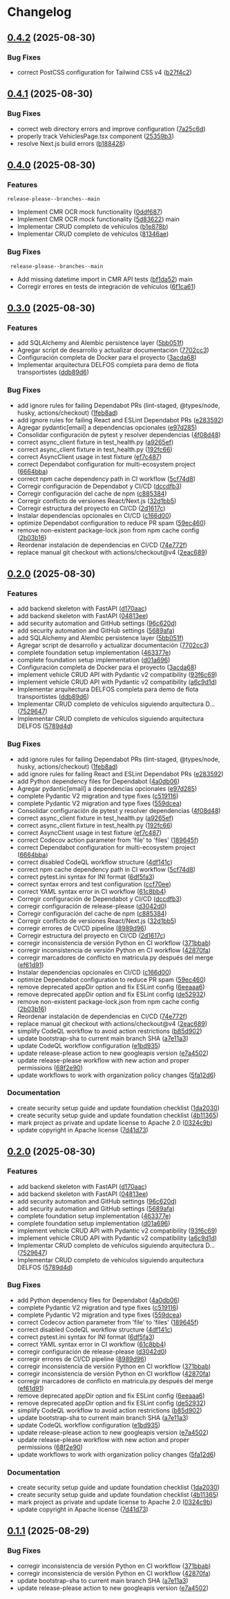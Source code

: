 # Changelog

## [0.4.2](https://github.com/Neiland85-Org/elfosoftware-demo-flota-transportistes/compare/v0.4.1...v0.4.2) (2025-08-30)


### Bug Fixes

* correct PostCSS configuration for Tailwind CSS v4 ([b27f4c2](https://github.com/Neiland85-Org/elfosoftware-demo-flota-transportistes/commit/b27f4c2e357d74c1a59f828c81a6ff435e49709a))

## [0.4.1](https://github.com/Neiland85-Org/elfosoftware-demo-flota-transportistes/compare/v0.4.0...v0.4.1) (2025-08-30)


### Bug Fixes

* correct web directory errors and improve configuration ([7a25c6d](https://github.com/Neiland85-Org/elfosoftware-demo-flota-transportistes/commit/7a25c6dc8c6f901f67012b2a5fc006378c9d2469))
* properly track VehiclesPage.tsx component ([25359b3](https://github.com/Neiland85-Org/elfosoftware-demo-flota-transportistes/commit/25359b362032299fbc17449daa6d0e8b227e926f))
* resolve Next.js build errors ([b188428](https://github.com/Neiland85-Org/elfosoftware-demo-flota-transportistes/commit/b188428a478c6cc0b3a7b9b5d6e60033143d3114))

## [0.4.0](https://github.com/Neiland85-Org/elfosoftware-demo-flota-transportistes/compare/v0.3.0...v0.4.0) (2025-08-30)


### Features

    release-please--branches--main
* Implement CMR OCR mock functionality ([0ddf687](https://github.com/Neiland85-Org/elfosoftware-demo-flota-transportistes/commit/0ddf68788fc03b07897e7adf13468c011d50f1b8))
* Implement CMR OCR mock functionality ([5d83622](https://github.com/Neiland85-Org/elfosoftware-demo-flota-transportistes/commit/5d836222e2e089edcb550cfd48165ba43d8ed6e4))
    main
* Implementar CRUD completo de vehículos ([b1e878b](https://github.com/Neiland85-Org/elfosoftware-demo-flota-transportistes/commit/b1e878b360d75e5f000966e6bc57de4073392039))
* Implementar CRUD completo de vehículos ([81346ae](https://github.com/Neiland85-Org/elfosoftware-demo-flota-transportistes/commit/81346ae1b015da2480dbeb2a3b795a729c01a37a))


### Bug Fixes

     release-please--branches--main
* Add missing datetime import in CMR API tests ([bf1da52](https://github.com/Neiland85-Org/elfosoftware-demo-flota-transportistes/commit/bf1da5263d3e8018cc17df1643f4961db0f1559e))
     main
* Corregir errores en tests de integración de vehículos ([6f1ca61](https://github.com/Neiland85-Org/elfosoftware-demo-flota-transportistes/commit/6f1ca61d8135ce63ec8c5c529c229589e8fdbbed))

## [0.3.0](https://github.com/Neiland85-Org/elfosoftware-demo-flota-transportistes/compare/v0.2.0...v0.3.0) (2025-08-30)


### Features

* add SQLAlchemy and Alembic persistence layer ([5bb051f](https://github.com/Neiland85-Org/elfosoftware-demo-flota-transportistes/commit/5bb051fbb68b38ce091c47353ed3754f55eb5e90))
* Agregar script de desarrollo y actualizar documentación ([7702cc3](https://github.com/Neiland85-Org/elfosoftware-demo-flota-transportistes/commit/7702cc3576f3cc7f178625edb1b8bcd6e84a9325))
* Configuración completa de Docker para el proyecto ([3acda68](https://github.com/Neiland85-Org/elfosoftware-demo-flota-transportistes/commit/3acda68d3e7f66ccf1f1568c10de025e03279bc5))
* Implementar arquitectura DELFOS completa para demo de flota transportistes ([ddb89d6](https://github.com/Neiland85-Org/elfosoftware-demo-flota-transportistes/commit/ddb89d6ccd78d5ee7540b2eaaad8a23dff7aca58))


### Bug Fixes

* add ignore rules for failing Dependabot PRs (lint-staged, @types/node, husky, actions/checkout) ([1feb8ad](https://github.com/Neiland85-Org/elfosoftware-demo-flota-transportistes/commit/1feb8ad0d1f38adfeebdbb514a4a880865503f88))
* add ignore rules for failing React and ESLint Dependabot PRs ([e283592](https://github.com/Neiland85-Org/elfosoftware-demo-flota-transportistes/commit/e283592b58fa04b23f0c10c79f76e480f5a07d50))
* Agregar pydantic[email] a dependencias opcionales ([e97d285](https://github.com/Neiland85-Org/elfosoftware-demo-flota-transportistes/commit/e97d2859b87fd54eed4002c873be74c402450cc9))
* Consolidar configuración de pytest y resolver dependencias ([4f08d48](https://github.com/Neiland85-Org/elfosoftware-demo-flota-transportistes/commit/4f08d48b4db25f5681d88e8640b7c2c2873077e7))
* correct async_client fixture in test_health.py ([a9265ef](https://github.com/Neiland85-Org/elfosoftware-demo-flota-transportistes/commit/a9265efe2791c03f6ad659912ae8e575371ef3a5))
* correct async_client fixture in test_health.py ([192fc66](https://github.com/Neiland85-Org/elfosoftware-demo-flota-transportistes/commit/192fc66473f9f99cffd43c56b59b239a28649cf6))
* correct AsyncClient usage in test fixture ([ef7c487](https://github.com/Neiland85-Org/elfosoftware-demo-flota-transportistes/commit/ef7c4876fbf9aada8a26408e05140355746067e6))
* correct Dependabot configuration for multi-ecosystem project ([6664bba](https://github.com/Neiland85-Org/elfosoftware-demo-flota-transportistes/commit/6664bbafbeee3f07f61eb478548c124e6009dc89))
* correct npm cache dependency path in CI workflow ([5cf74d8](https://github.com/Neiland85-Org/elfosoftware-demo-flota-transportistes/commit/5cf74d8fbce733c1a71f8bd2183bbd3283e0b769))
* Corregir configuración de Dependabot y CI/CD ([dccdfb3](https://github.com/Neiland85-Org/elfosoftware-demo-flota-transportistes/commit/dccdfb34337507b95bb1f117ffcdf666af19bc36))
* Corregir configuración del cache de npm ([c885384](https://github.com/Neiland85-Org/elfosoftware-demo-flota-transportistes/commit/c885384197b3d02e96ed686c4d89769648a655d3))
* Corregir conflicto de versiones React/Next.js ([32d1bb5](https://github.com/Neiland85-Org/elfosoftware-demo-flota-transportistes/commit/32d1bb587ebc83ed814cafb384adebcf21d8ee8e))
* Corregir estructura del proyecto en CI/CD ([2d1617c](https://github.com/Neiland85-Org/elfosoftware-demo-flota-transportistes/commit/2d1617c14e8ddaee21669cc3d866efe95ed87a0d))
* Instalar dependencias opcionales en CI/CD ([c166d00](https://github.com/Neiland85-Org/elfosoftware-demo-flota-transportistes/commit/c166d006d395ba2c5c68bab9d99fb9e3f709d925))
* optimize Dependabot configuration to reduce PR spam ([59ec460](https://github.com/Neiland85-Org/elfosoftware-demo-flota-transportistes/commit/59ec460ad9600efc871073f7434997c9c3fa84e9))
* remove non-existent package-lock.json from npm cache config ([2b03b16](https://github.com/Neiland85-Org/elfosoftware-demo-flota-transportistes/commit/2b03b16d9235c73eeda950b91534846556662ed7))
* Reordenar instalación de dependencias en CI/CD ([74e772f](https://github.com/Neiland85-Org/elfosoftware-demo-flota-transportistes/commit/74e772f262059de2f60480f9e1fbd58b8c222fcb))
* replace manual git checkout with actions/checkout@v4 ([2eac689](https://github.com/Neiland85-Org/elfosoftware-demo-flota-transportistes/commit/2eac689b998a19fb08ac5cc800b71d758cb91c1e))

## [0.2.0](https://github.com/Neiland85-Org/elfosoftware-demo-flota-transportistes/compare/v0.1.0...v0.2.0) (2025-08-30)


### Features

* add backend skeleton with FastAPI ([d170aac](https://github.com/Neiland85-Org/elfosoftware-demo-flota-transportistes/commit/d170aac2bf3b6a337611216a743d240e186a35de))
* add backend skeleton with FastAPI ([04813ee](https://github.com/Neiland85-Org/elfosoftware-demo-flota-transportistes/commit/04813eeb4452c75d080f7914530a6d82e54a0303))
* add security automation and GitHub settings ([96c620d](https://github.com/Neiland85-Org/elfosoftware-demo-flota-transportistes/commit/96c620def02195c3dda607e8fe83114d362b260f))
* add security automation and GitHub settings ([5689afa](https://github.com/Neiland85-Org/elfosoftware-demo-flota-transportistes/commit/5689afac42405f3c961ca5182ac8051b9ee8b7e3))
* add SQLAlchemy and Alembic persistence layer ([5bb051f](https://github.com/Neiland85-Org/elfosoftware-demo-flota-transportistes/commit/5bb051fbb68b38ce091c47353ed3754f55eb5e90))
* Agregar script de desarrollo y actualizar documentación ([7702cc3](https://github.com/Neiland85-Org/elfosoftware-demo-flota-transportistes/commit/7702cc3576f3cc7f178625edb1b8bcd6e84a9325))
* complete foundation setup implementation ([463377e](https://github.com/Neiland85-Org/elfosoftware-demo-flota-transportistes/commit/463377e08c6fa8a93154fb572b01b964660d8a9a))
* complete foundation setup implementation ([d01a696](https://github.com/Neiland85-Org/elfosoftware-demo-flota-transportistes/commit/d01a6964ad4fcf0eb41fcb1efe382619f420d292))
* Configuración completa de Docker para el proyecto ([3acda68](https://github.com/Neiland85-Org/elfosoftware-demo-flota-transportistes/commit/3acda68d3e7f66ccf1f1568c10de025e03279bc5))
* implement vehicle CRUD API with Pydantic v2 compatibility ([93f6c69](https://github.com/Neiland85-Org/elfosoftware-demo-flota-transportistes/commit/93f6c69f398e8d44905e2d11723a8da779a74813))
* implement vehicle CRUD API with Pydantic v2 compatibility ([a6c9d1d](https://github.com/Neiland85-Org/elfosoftware-demo-flota-transportistes/commit/a6c9d1de565fb340c61df3f3640a195136b46dfb))
* Implementar arquitectura DELFOS completa para demo de flota transportistes ([ddb89d6](https://github.com/Neiland85-Org/elfosoftware-demo-flota-transportistes/commit/ddb89d6ccd78d5ee7540b2eaaad8a23dff7aca58))
* Implementar CRUD completo de vehículos siguiendo arquitectura D… ([7529647](https://github.com/Neiland85-Org/elfosoftware-demo-flota-transportistes/commit/7529647fd803e2e5f2938329bf272f2381d18973))
* Implementar CRUD completo de vehículos siguiendo arquitectura DELFOS ([5789d4d](https://github.com/Neiland85-Org/elfosoftware-demo-flota-transportistes/commit/5789d4d1c3cff57a52db7337557c88ca3c969404))


### Bug Fixes

* add ignore rules for failing Dependabot PRs (lint-staged, @types/node, husky, actions/checkout) ([1feb8ad](https://github.com/Neiland85-Org/elfosoftware-demo-flota-transportistes/commit/1feb8ad0d1f38adfeebdbb514a4a880865503f88))
* add ignore rules for failing React and ESLint Dependabot PRs ([e283592](https://github.com/Neiland85-Org/elfosoftware-demo-flota-transportistes/commit/e283592b58fa04b23f0c10c79f76e480f5a07d50))
* add Python dependency files for Dependabot ([4a0db06](https://github.com/Neiland85-Org/elfosoftware-demo-flota-transportistes/commit/4a0db066a67add8214ddeb414a97cce3b4045f5d))
* Agregar pydantic[email] a dependencias opcionales ([e97d285](https://github.com/Neiland85-Org/elfosoftware-demo-flota-transportistes/commit/e97d2859b87fd54eed4002c873be74c402450cc9))
* complete Pydantic V2 migration and type fixes ([c519116](https://github.com/Neiland85-Org/elfosoftware-demo-flota-transportistes/commit/c519116672edd32e6444b1f966b6d47ad8d69e79))
* complete Pydantic V2 migration and type fixes ([559dcea](https://github.com/Neiland85-Org/elfosoftware-demo-flota-transportistes/commit/559dcea42875fe09458363d68d0f82e19b650d0f))
* Consolidar configuración de pytest y resolver dependencias ([4f08d48](https://github.com/Neiland85-Org/elfosoftware-demo-flota-transportistes/commit/4f08d48b4db25f5681d88e8640b7c2c2873077e7))
* correct async_client fixture in test_health.py ([a9265ef](https://github.com/Neiland85-Org/elfosoftware-demo-flota-transportistes/commit/a9265efe2791c03f6ad659912ae8e575371ef3a5))
* correct async_client fixture in test_health.py ([192fc66](https://github.com/Neiland85-Org/elfosoftware-demo-flota-transportistes/commit/192fc66473f9f99cffd43c56b59b239a28649cf6))
* correct AsyncClient usage in test fixture ([ef7c487](https://github.com/Neiland85-Org/elfosoftware-demo-flota-transportistes/commit/ef7c4876fbf9aada8a26408e05140355746067e6))
* correct Codecov action parameter from 'file' to 'files' ([189645f](https://github.com/Neiland85-Org/elfosoftware-demo-flota-transportistes/commit/189645fc19cabb8d896d930f605f506e2da36d14))
* correct Dependabot configuration for multi-ecosystem project ([6664bba](https://github.com/Neiland85-Org/elfosoftware-demo-flota-transportistes/commit/6664bbafbeee3f07f61eb478548c124e6009dc89))
* correct disabled CodeQL workflow structure ([4df141c](https://github.com/Neiland85-Org/elfosoftware-demo-flota-transportistes/commit/4df141c5649205f2188bf11bcd7a650af04ccd07))
* correct npm cache dependency path in CI workflow ([5cf74d8](https://github.com/Neiland85-Org/elfosoftware-demo-flota-transportistes/commit/5cf74d8fbce733c1a71f8bd2183bbd3283e0b769))
* correct pytest.ini syntax for INI format ([6df5fa3](https://github.com/Neiland85-Org/elfosoftware-demo-flota-transportistes/commit/6df5fa38d5fd1cd36e4cac4d78e6952dfc727f6d))
* correct syntax errors and test configuration ([ccf70ee](https://github.com/Neiland85-Org/elfosoftware-demo-flota-transportistes/commit/ccf70ee55c9623e62ef3c7f1e37ca7a3844a772f))
* correct YAML syntax error in CI workflow ([61c8bb4](https://github.com/Neiland85-Org/elfosoftware-demo-flota-transportistes/commit/61c8bb417cbea71f63dc20b27d35166b7fafc3d6))
* Corregir configuración de Dependabot y CI/CD ([dccdfb3](https://github.com/Neiland85-Org/elfosoftware-demo-flota-transportistes/commit/dccdfb34337507b95bb1f117ffcdf666af19bc36))
* corregir configuración de release-please ([d3042d0](https://github.com/Neiland85-Org/elfosoftware-demo-flota-transportistes/commit/d3042d04536e6abe6b59c43535b004686c4caf00))
* Corregir configuración del cache de npm ([c885384](https://github.com/Neiland85-Org/elfosoftware-demo-flota-transportistes/commit/c885384197b3d02e96ed686c4d89769648a655d3))
* Corregir conflicto de versiones React/Next.js ([32d1bb5](https://github.com/Neiland85-Org/elfosoftware-demo-flota-transportistes/commit/32d1bb587ebc83ed814cafb384adebcf21d8ee8e))
* corregir errores de CI/CD pipeline ([8989d96](https://github.com/Neiland85-Org/elfosoftware-demo-flota-transportistes/commit/8989d96e8e4ecc8e3a44c96ded154a6a7a0e87ee))
* Corregir estructura del proyecto en CI/CD ([2d1617c](https://github.com/Neiland85-Org/elfosoftware-demo-flota-transportistes/commit/2d1617c14e8ddaee21669cc3d866efe95ed87a0d))
* corregir inconsistencia de versión Python en CI workflow ([371bbab](https://github.com/Neiland85-Org/elfosoftware-demo-flota-transportistes/commit/371bbab1e5b7ca3fa09de38d04e583caa3747aa8))
* corregir inconsistencia de versión Python en CI workflow ([42870fa](https://github.com/Neiland85-Org/elfosoftware-demo-flota-transportistes/commit/42870fa89cc2699343846ed84bf700773b170797))
* corregir marcadores de conflicto en matricula.py después del merge ([ef61d91](https://github.com/Neiland85-Org/elfosoftware-demo-flota-transportistes/commit/ef61d91d4afb87cb098f81e23bf2cc9c0752748b))
* Instalar dependencias opcionales en CI/CD ([c166d00](https://github.com/Neiland85-Org/elfosoftware-demo-flota-transportistes/commit/c166d006d395ba2c5c68bab9d99fb9e3f709d925))
* optimize Dependabot configuration to reduce PR spam ([59ec460](https://github.com/Neiland85-Org/elfosoftware-demo-flota-transportistes/commit/59ec460ad9600efc871073f7434997c9c3fa84e9))
* remove deprecated appDir option and fix ESLint config ([6eeaaa6](https://github.com/Neiland85-Org/elfosoftware-demo-flota-transportistes/commit/6eeaaa654773b4325d1026b4b81ebd5d655035a9))
* remove deprecated appDir option and fix ESLint config ([de52932](https://github.com/Neiland85-Org/elfosoftware-demo-flota-transportistes/commit/de52932e5365c210f33d34e44ee844e1ae8f7efb))
* remove non-existent package-lock.json from npm cache config ([2b03b16](https://github.com/Neiland85-Org/elfosoftware-demo-flota-transportistes/commit/2b03b16d9235c73eeda950b91534846556662ed7))
* Reordenar instalación de dependencias en CI/CD ([74e772f](https://github.com/Neiland85-Org/elfosoftware-demo-flota-transportistes/commit/74e772f262059de2f60480f9e1fbd58b8c222fcb))
* replace manual git checkout with actions/checkout@v4 ([2eac689](https://github.com/Neiland85-Org/elfosoftware-demo-flota-transportistes/commit/2eac689b998a19fb08ac5cc800b71d758cb91c1e))
* simplify CodeQL workflow to avoid action restrictions ([b85d902](https://github.com/Neiland85-Org/elfosoftware-demo-flota-transportistes/commit/b85d902673ad9c86d321aec1311a508fd1a3c185))
* update bootstrap-sha to current main branch SHA ([a7e11a3](https://github.com/Neiland85-Org/elfosoftware-demo-flota-transportistes/commit/a7e11a3c39b378e83f2b3fc7ca4f5a4d0cccb432))
* update CodeQL workflow configuration ([e1bd935](https://github.com/Neiland85-Org/elfosoftware-demo-flota-transportistes/commit/e1bd935bbf88b5bb5c7b2a712b1cc58d6b3026ec))
* update release-please action to new googleapis version ([e7a4502](https://github.com/Neiland85-Org/elfosoftware-demo-flota-transportistes/commit/e7a4502cf5def208b101931b6bd7b7ed476e3dc2))
* update release-please workflow with new action and proper permissions ([68f2e90](https://github.com/Neiland85-Org/elfosoftware-demo-flota-transportistes/commit/68f2e907d1609b5f3bb4dc9929f661ce0817dbd9))
* update workflows to work with organization policy changes ([5fa12d6](https://github.com/Neiland85-Org/elfosoftware-demo-flota-transportistes/commit/5fa12d6abf18c6437998c22bf9d9f1324ec560be))


### Documentation

* create security setup guide and update foundation checklist ([1da2030](https://github.com/Neiland85-Org/elfosoftware-demo-flota-transportistes/commit/1da20302a5fa14df4311990e6d7dda8727df98b2))
* create security setup guide and update foundation checklist ([4b11365](https://github.com/Neiland85-Org/elfosoftware-demo-flota-transportistes/commit/4b11365e52539637accfd76a62b80f1d4844ac17))
* mark project as private and update license to Apache 2.0 ([0324c9b](https://github.com/Neiland85-Org/elfosoftware-demo-flota-transportistes/commit/0324c9b4527c521c27bf1f7dd44e72a19e53ae41))
* update copyright in Apache license ([7d41d73](https://github.com/Neiland85-Org/elfosoftware-demo-flota-transportistes/commit/7d41d73f77cd89d87c653a3ac4b9bd3b4776a892))

## [0.2.0](https://github.com/Neiland85-Org/elfosoftware-demo-flota-transportistes/compare/v0.1.1...v0.2.0) (2025-08-30)


### Features

* add backend skeleton with FastAPI ([d170aac](https://github.com/Neiland85-Org/elfosoftware-demo-flota-transportistes/commit/d170aac2bf3b6a337611216a743d240e186a35de))
* add backend skeleton with FastAPI ([04813ee](https://github.com/Neiland85-Org/elfosoftware-demo-flota-transportistes/commit/04813eeb4452c75d080f7914530a6d82e54a0303))
* add security automation and GitHub settings ([96c620d](https://github.com/Neiland85-Org/elfosoftware-demo-flota-transportistes/commit/96c620def02195c3dda607e8fe83114d362b260f))
* add security automation and GitHub settings ([5689afa](https://github.com/Neiland85-Org/elfosoftware-demo-flota-transportistes/commit/5689afac42405f3c961ca5182ac8051b9ee8b7e3))
* complete foundation setup implementation ([463377e](https://github.com/Neiland85-Org/elfosoftware-demo-flota-transportistes/commit/463377e08c6fa8a93154fb572b01b964660d8a9a))
* complete foundation setup implementation ([d01a696](https://github.com/Neiland85-Org/elfosoftware-demo-flota-transportistes/commit/d01a6964ad4fcf0eb41fcb1efe382619f420d292))
* implement vehicle CRUD API with Pydantic v2 compatibility ([93f6c69](https://github.com/Neiland85-Org/elfosoftware-demo-flota-transportistes/commit/93f6c69f398e8d44905e2d11723a8da779a74813))
* implement vehicle CRUD API with Pydantic v2 compatibility ([a6c9d1d](https://github.com/Neiland85-Org/elfosoftware-demo-flota-transportistes/commit/a6c9d1de565fb340c61df3f3640a195136b46dfb))
* Implementar CRUD completo de vehículos siguiendo arquitectura D… ([7529647](https://github.com/Neiland85-Org/elfosoftware-demo-flota-transportistes/commit/7529647fd803e2e5f2938329bf272f2381d18973))
* Implementar CRUD completo de vehículos siguiendo arquitectura DELFOS ([5789d4d](https://github.com/Neiland85-Org/elfosoftware-demo-flota-transportistes/commit/5789d4d1c3cff57a52db7337557c88ca3c969404))


### Bug Fixes

* add Python dependency files for Dependabot ([4a0db06](https://github.com/Neiland85-Org/elfosoftware-demo-flota-transportistes/commit/4a0db066a67add8214ddeb414a97cce3b4045f5d))
* complete Pydantic V2 migration and type fixes ([c519116](https://github.com/Neiland85-Org/elfosoftware-demo-flota-transportistes/commit/c519116672edd32e6444b1f966b6d47ad8d69e79))
* complete Pydantic V2 migration and type fixes ([559dcea](https://github.com/Neiland85-Org/elfosoftware-demo-flota-transportistes/commit/559dcea42875fe09458363d68d0f82e19b650d0f))
* correct Codecov action parameter from 'file' to 'files' ([189645f](https://github.com/Neiland85-Org/elfosoftware-demo-flota-transportistes/commit/189645fc19cabb8d896d930f605f506e2da36d14))
* correct disabled CodeQL workflow structure ([4df141c](https://github.com/Neiland85-Org/elfosoftware-demo-flota-transportistes/commit/4df141c5649205f2188bf11bcd7a650af04ccd07))
* correct pytest.ini syntax for INI format ([6df5fa3](https://github.com/Neiland85-Org/elfosoftware-demo-flota-transportistes/commit/6df5fa38d5fd1cd36e4cac4d78e6952dfc727f6d))
* correct YAML syntax error in CI workflow ([61c8bb4](https://github.com/Neiland85-Org/elfosoftware-demo-flota-transportistes/commit/61c8bb417cbea71f63dc20b27d35166b7fafc3d6))
* corregir configuración de release-please ([d3042d0](https://github.com/Neiland85-Org/elfosoftware-demo-flota-transportistes/commit/d3042d04536e6abe6b59c43535b004686c4caf00))
* corregir errores de CI/CD pipeline ([8989d96](https://github.com/Neiland85-Org/elfosoftware-demo-flota-transportistes/commit/8989d96e8e4ecc8e3a44c96ded154a6a7a0e87ee))
* corregir inconsistencia de versión Python en CI workflow ([371bbab](https://github.com/Neiland85-Org/elfosoftware-demo-flota-transportistes/commit/371bbab1e5b7ca3fa09de38d04e583caa3747aa8))
* corregir inconsistencia de versión Python en CI workflow ([42870fa](https://github.com/Neiland85-Org/elfosoftware-demo-flota-transportistes/commit/42870fa89cc2699343846ed84bf700773b170797))
* corregir marcadores de conflicto en matricula.py después del merge ([ef61d91](https://github.com/Neiland85-Org/elfosoftware-demo-flota-transportistes/commit/ef61d91d4afb87cb098f81e23bf2cc9c0752748b))
* remove deprecated appDir option and fix ESLint config ([6eeaaa6](https://github.com/Neiland85-Org/elfosoftware-demo-flota-transportistes/commit/6eeaaa654773b4325d1026b4b81ebd5d655035a9))
* remove deprecated appDir option and fix ESLint config ([de52932](https://github.com/Neiland85-Org/elfosoftware-demo-flota-transportistes/commit/de52932e5365c210f33d34e44ee844e1ae8f7efb))
* simplify CodeQL workflow to avoid action restrictions ([b85d902](https://github.com/Neiland85-Org/elfosoftware-demo-flota-transportistes/commit/b85d902673ad9c86d321aec1311a508fd1a3c185))
* update bootstrap-sha to current main branch SHA ([a7e11a3](https://github.com/Neiland85-Org/elfosoftware-demo-flota-transportistes/commit/a7e11a3c39b378e83f2b3fc7ca4f5a4d0cccb432))
* update CodeQL workflow configuration ([e1bd935](https://github.com/Neiland85-Org/elfosoftware-demo-flota-transportistes/commit/e1bd935bbf88b5bb5c7b2a712b1cc58d6b3026ec))
* update release-please action to new googleapis version ([e7a4502](https://github.com/Neiland85-Org/elfosoftware-demo-flota-transportistes/commit/e7a4502cf5def208b101931b6bd7b7ed476e3dc2))
* update release-please workflow with new action and proper permissions ([68f2e90](https://github.com/Neiland85-Org/elfosoftware-demo-flota-transportistes/commit/68f2e907d1609b5f3bb4dc9929f661ce0817dbd9))
* update workflows to work with organization policy changes ([5fa12d6](https://github.com/Neiland85-Org/elfosoftware-demo-flota-transportistes/commit/5fa12d6abf18c6437998c22bf9d9f1324ec560be))


### Documentation

* create security setup guide and update foundation checklist ([1da2030](https://github.com/Neiland85-Org/elfosoftware-demo-flota-transportistes/commit/1da20302a5fa14df4311990e6d7dda8727df98b2))
* create security setup guide and update foundation checklist ([4b11365](https://github.com/Neiland85-Org/elfosoftware-demo-flota-transportistes/commit/4b11365e52539637accfd76a62b80f1d4844ac17))
* mark project as private and update license to Apache 2.0 ([0324c9b](https://github.com/Neiland85-Org/elfosoftware-demo-flota-transportistes/commit/0324c9b4527c521c27bf1f7dd44e72a19e53ae41))
* update copyright in Apache license ([7d41d73](https://github.com/Neiland85-Org/elfosoftware-demo-flota-transportistes/commit/7d41d73f77cd89d87c653a3ac4b9bd3b4776a892))

## [0.1.1](https://github.com/Neiland85-Org/elfosoftware-demo-flota-transportistes/compare/v0.1.0...v0.1.1) (2025-08-29)


### Bug Fixes

* corregir inconsistencia de versión Python en CI workflow ([371bbab](https://github.com/Neiland85-Org/elfosoftware-demo-flota-transportistes/commit/371bbab1e5b7ca3fa09de38d04e583caa3747aa8))
* corregir inconsistencia de versión Python en CI workflow ([42870fa](https://github.com/Neiland85-Org/elfosoftware-demo-flota-transportistes/commit/42870fa89cc2699343846ed84bf700773b170797))
* update bootstrap-sha to current main branch SHA ([a7e11a3](https://github.com/Neiland85-Org/elfosoftware-demo-flota-transportistes/commit/a7e11a3c39b378e83f2b3fc7ca4f5a4d0cccb432))
* update release-please action to new googleapis version ([e7a4502](https://github.com/Neiland85-Org/elfosoftware-demo-flota-transportistes/commit/e7a4502cf5def208b101931b6bd7b7ed476e3dc2))
